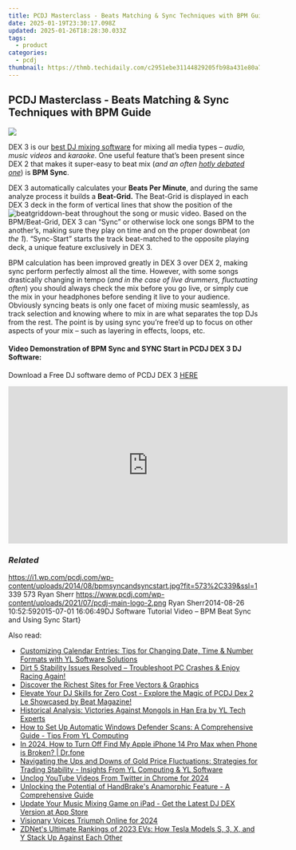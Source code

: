 ```yaml
---
title: PCDJ Masterclass - Beats Matching & Sync Techniques with BPM Guide
date: 2025-01-19T23:30:17.098Z
updated: 2025-01-26T18:28:30.033Z
tags:
  - product
categories:
  - pcdj
thumbnail: https://thmb.techidaily.com/c2951ebe31144829205fb98a431e80a75ca2ddbe52aaeee27f66a87ef9a85b88.jpg
---
```


## PCDJ Masterclass - Beats Matching & Sync Techniques with BPM Guide

[![](https://i1.wp.com/pcdj.com/wp-content/uploads/2014/08/bpmsyncandsyncstart.jpg?resize=573%2C270&ssl=1)](https://i1.wp.com/pcdj.com/wp-content/uploads/2014/08/bpmsyncandsyncstart.jpg?fit=573%2C339&ssl=1 "bpmsyncandsyncstart")

DEX 3 is our [best DJ mixing software](https://tools.techidaily.com/pcdj/products/) for mixing all media types – _audio, music videos_ and _karaoke_. One useful feature that’s been present since DEX 2 that makes it super-easy to beat mix (_and an often [hotly debated one](https://tools.techidaily.com/pcdj/products/)_) is **BPM Sync**.

DEX 3 automatically calculates your **Beats Per Minute**, and during the same analyze process it builds a **Beat-Grid.** The Beat-Grid is displayed in each DEX 3 deck in the form of vertical lines that show the position of the ![beatgrid](https://i1.wp.com/www.pcdj.com/wp-content/uploads/2014/08/beatgrid-300x119.jpg?resize=300%2C119&ssl=1)down-beat throughout the song or music video. Based on the BPM/Beat-Grid, DEX 3 can “Sync” or otherwise lock one songs BPM to the another’s, making sure they play on time and on the proper downbeat (_on the 1_). “Sync-Start” starts the track beat-matched to the opposite playing deck, a unique feature exclusively in DEX 3.

BPM calculation has been improved greatly in DEX 3 over DEX 2, making sync perform perfectly almost all the time. However, with some songs drastically changing in tempo (_and in the case of live drummers, fluctuating often_) you should always check the mix before you go live, or simply cue the mix in your headphones before sending it live to your audience. Obviously syncing beats is only one facet of mixing music seamlessly, as track selection and knowing where to mix in are what separates the top DJs from the rest. The point is by using sync you’re free’d up to focus on other aspects of your mix – such as layering in effects, loops, etc.

#### Video Demonstration of BPM Sync and SYNC Start in PCDJ DEX 3 DJ Software:

Download a Free DJ software demo of PCDJ DEX 3 [HERE](https://tools.techidaily.com/pcdj/products/)

<!-- affiliate ads begin -->
<iframe width="560" height="315" src="https://www.youtube.com/embed/X4q6gyaEojM?si=ImdFm6Zsr0azykqV" title="YouTube video player" frameborder="0" allow="accelerometer; autoplay; clipboard-write; encrypted-media; gyroscope; picture-in-picture; web-share" referrerpolicy="strict-origin-when-cross-origin" allowfullscreen></iframe>
<!-- affiliate ads end -->

### _Related_

https://i1.wp.com/pcdj.com/wp-content/uploads/2014/08/bpmsyncandsyncstart.jpg?fit=573%2C339&ssl=1 339 573 Ryan Sherr https://www.pcdj.com/wp-content/uploads/2021/07/pcdj-main-logo-2.png Ryan Sherr2014-08-26 10:52:592015-07-01 16:06:49DJ Software Tutorial Video – BPM Beat Sync and Using Sync Start}

<ins class="adsbygoogle"
     style="display:block"
     data-ad-format="autorelaxed"
     data-ad-client="ca-pub-7571918770474297"
     data-ad-slot="1223367746"></ins>

<ins class="adsbygoogle"
     style="display:block"
     data-ad-client="ca-pub-7571918770474297"
     data-ad-slot="8358498916"
     data-ad-format="auto"
     data-full-width-responsive="true"></ins>

<span class="atpl-alsoreadstyle">Also read:</span>
<div><ul>
<li><a href="https://win-cloud.techidaily.com/customizing-calendar-entries-tips-for-changing-date-time-and-number-formats-with-yl-software-solutions/"><u>Customizing Calendar Entries: Tips for Changing Date, Time & Number Formats with YL Software Solutions</u></a></li>
<li><a href="https://win-blog.techidaily.com/1722994272786-dirt-5-stability-issues-resolved-troubleshoot-pc-crashes-and-enjoy-racing-again/"><u>Dirt 5 Stability Issues Resolved – Troubleshoot PC Crashes & Enjoy Racing Again!</u></a></li>
<li><a href="https://extra-hints.techidaily.com/discover-the-richest-sites-for-free-vectors-and-graphics/"><u>Discover the Richest Sites for Free Vectors & Graphics</u></a></li>
<li><a href="https://win-cloud.techidaily.com/elevate-your-dj-skills-for-zero-cost-explore-the-magic-of-pcdj-dex-2-le-showcased-by-beat-magazine/"><u>Elevate Your DJ Skills for Zero Cost - Explore the Magic of PCDJ Dex 2 Le Showcased by Beat Magazine!</u></a></li>
<li><a href="https://win-cloud.techidaily.com/historical-analysis-victories-against-mongols-in-han-era-by-yl-tech-experts/"><u>Historical Analysis: Victories Against Mongols in Han Era by YL Tech Experts</u></a></li>
<li><a href="https://win-cloud.techidaily.com/how-to-set-up-automatic-windows-defender-scans-a-comprehensive-guide-tips-from-yl-computing/"><u>How to Set Up Automatic Windows Defender Scans: A Comprehensive Guide - Tips From YL Computing</u></a></li>
<li><a href="https://iphone-unlock.techidaily.com/in-2024-how-to-turn-off-find-my-apple-iphone-14-pro-max-when-phone-is-broken-drfone-by-drfone-ios/"><u>In 2024, How to Turn Off Find My Apple iPhone 14 Pro Max when Phone is Broken? | Dr.fone</u></a></li>
<li><a href="https://win-cloud.techidaily.com/navigating-the-ups-and-downs-of-gold-price-fluctuations-strategies-for-trading-stability-insights-from-yl-computing-and-yl-software/"><u>Navigating the Ups and Downs of Gold Price Fluctuations: Strategies for Trading Stability - Insights From YL Computing & YL Software</u></a></li>
<li><a href="https://twitter-videos.techidaily.com/unclog-youtube-videos-from-twitter-in-chrome-for-2024/"><u>Unclog YouTube Videos From Twitter in Chrome for 2024</u></a></li>
<li><a href="https://tech-revival.techidaily.com/unlocking-the-potential-of-handbrakes-anamorphic-feature-a-comprehensive-guide/"><u>Unlocking the Potential of HandBrake's Anamorphic Feature - A Comprehensive Guide</u></a></li>
<li><a href="https://win-cloud.techidaily.com/update-your-music-mixing-game-on-ipad-get-the-latest-dj-dex-version-at-app-store/"><u>Update Your Music Mixing Game on iPad - Get the Latest DJ DEX Version at App Store</u></a></li>
<li><a href="https://youtube-blog.techidaily.com/nary-voices-triumph-online-for-2024/"><u>Visionary Voices Triumph Online for 2024</u></a></li>
<li><a href="https://some-tips.techidaily.com/zdnets-ultimate-rankings-of-2023-evs-how-tesla-models-s-3-x-and-y-stack-up-against-each-other/"><u>ZDNet's Ultimate Rankings of 2023 EVs: How Tesla Models S, 3, X, and Y Stack Up Against Each Other</u></a></li>
</ul></div>

